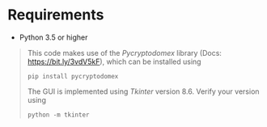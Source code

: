 # Requirements
  * Python 3.5 or higher
>This code makes use of the *Pycryptodomex* library (Docs: https://bit.ly/3vdV5kF), which can be installed using
> ```` 
> pip install pycryptodomex
> ````
> The GUI is implemented using *Tkinter* version 8.6. Verify your version using
> ````
> python -m tkinter
> ````

